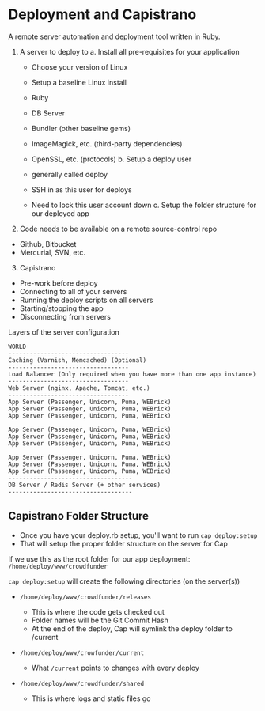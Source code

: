 # Deployment and Capistrano

A remote server automation and deployment tool written in Ruby.

1. A server to deploy to
  a. Install all pre-requisites for your application
    - Choose your version of Linux
    - Setup a baseline Linux install

    - Ruby
    - DB Server
    - Bundler (other baseline gems)
    - ImageMagick, etc. (third-party dependencies)
    - OpenSSL, etc. (protocols)
  b. Setup a deploy user
    - generally called deploy
    - SSH in as this user for deploys
    - Need to lock this user account down
  c. Setup the folder structure for our deployed app

2. Code needs to be available on a remote source-control repo
  - Github, Bitbucket
  - Mercurial, SVN, etc.

3. Capistrano
  - Pre-work before deploy
  - Connecting to all of your servers
  - Running the deploy scripts on all servers
  - Starting/stopping the app
  - Disconnecting from servers


Layers of the server configuration

```
WORLD
----------------------------------
Caching (Varnish, Memcached) (Optional)
----------------------------------
Load Balancer (Only required when you have more than one app instance)
----------------------------------
Web Server (nginx, Apache, Tomcat, etc.)
----------------------------------
App Server (Passenger, Unicorn, Puma, WEBrick)
App Server (Passenger, Unicorn, Puma, WEBrick)
App Server (Passenger, Unicorn, Puma, WEBrick)

App Server (Passenger, Unicorn, Puma, WEBrick)
App Server (Passenger, Unicorn, Puma, WEBrick)
App Server (Passenger, Unicorn, Puma, WEBrick)

App Server (Passenger, Unicorn, Puma, WEBrick)
App Server (Passenger, Unicorn, Puma, WEBrick)
App Server (Passenger, Unicorn, Puma, WEBrick)
-----------------------------------
DB Server / Redis Server (+ other services)
-----------------------------------
```

## Capistrano Folder Structure
- Once you have your deploy.rb setup, you'll want to run `cap deploy:setup`
- That will setup the proper folder structure on the server for Cap

If we use this as the root folder for our app deployment:
`/home/deploy/www/crowdfunder`

`cap deploy:setup` will create the following directories (on the server(s))

* `/home/deploy/www/crowdfunder/releases`
  * This is where the code gets checked out
  * Folder names will be the Git Commit Hash
  * At the end of the deploy, Cap will symlink the deploy folder to /current

* `/home/deploy/www/crowfunder/current`
  * What `/current` points to changes with every deploy

* `/home/deploy/www/crowdfunder/shared`
  * This is where logs and static files go
